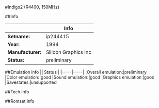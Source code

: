 #Indigo2 (R4400, 150MHz)

##Info

||Info|
|-----|-----|
|**Setname:**|ip244415
|**Year:**|1994
|**Manufacturer:**|Silicon Graphics Inc
|**Status:**|preliminary

##Emulation info
|| Status |
|-----|-----|
|Overall emulation:|preliminary
|Color emulation:|good
|Sound emulation:|good
|Graphics emulation:|good
|Savestates:|unsupported

##Tech info

##Romset info

<!--- START OF EDITED COMMENT DO NOT TOUCH TEXT ABOVE-->

